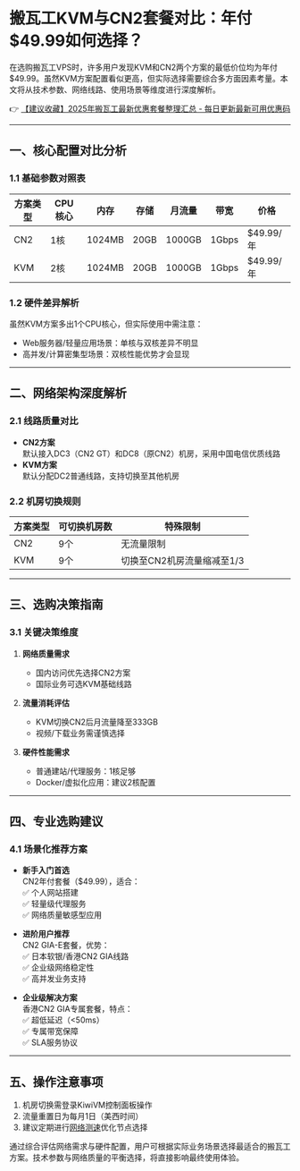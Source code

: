 # 搬瓦工KVM与CN2套餐对比：年付$49.99如何选择？

在选购搬瓦工VPS时，许多用户发现KVM和CN2两个方案的最低价位均为年付$49.99。虽然KVM方案配置看似更高，但实际选择需要综合多方面因素考量。本文将从技术参数、网络线路、使用场景等维度进行深度解析。

👉 [【建议收藏】2025年搬瓦工最新优惠套餐整理汇总 - 每日更新最新可用优惠码](https://bit.ly/banwagon)

---

## 一、核心配置对比分析

### 1.1 基础参数对照表
| 方案类型 | CPU核心 | 内存   | 存储  | 月流量 | 带宽  | 价格       |
|----------|---------|--------|-------|--------|-------|------------|
| CN2      | 1核     | 1024MB | 20GB  | 1000GB | 1Gbps | $49.99/年  |
| KVM      | 2核     | 1024MB | 20GB  | 1000GB | 1Gbps | $49.99/年  |

### 1.2 硬件差异解析
虽然KVM方案多出1个CPU核心，但实际使用中需注意：
- Web服务器/轻量应用场景：单核与双核差异不明显
- 高并发/计算密集型场景：双核性能优势才会显现

---

## 二、网络架构深度解析

### 2.1 线路质量对比
- **CN2方案**  
  默认接入DC3（CN2 GT）和DC8（原CN2）机房，采用中国电信优质线路
- **KVM方案**  
  默认分配DC2普通线路，支持切换至其他机房

### 2.2 机房切换规则
| 方案类型 | 可切换机房数 | 特殊限制                   |
|----------|--------------|----------------------------|
| CN2      | 9个          | 无流量限制                 |
| KVM      | 9个          | 切换至CN2机房流量缩减至1/3 |

---

## 三、选购决策指南

### 3.1 关键决策维度
1. **网络质量需求**  
   - 国内访问优先选择CN2方案
   - 国际业务可选KVM基础线路

2. **流量消耗评估**  
   - KVM切换CN2后月流量降至333GB
   - 视频/下载业务需谨慎选择

3. **硬件性能需求**  
   - 普通建站/代理服务：1核足够
   - Docker/虚拟化应用：建议2核配置

---

## 四、专业选购建议

### 4.1 场景化推荐方案
- **新手入门首选**  
  CN2年付套餐（$49.99），适合：  
  ✅ 个人网站搭建  
  ✅ 轻量级代理服务  
  ✅ 网络质量敏感型应用

- **进阶用户推荐**  
  CN2 GIA-E套餐，优势：  
  ✅ 日本软银/香港CN2 GIA线路  
  ✅ 企业级网络稳定性  
  ✅ 高并发业务支持

- **企业级解决方案**  
  香港CN2 GIA专属套餐，特点：  
  ✅ 超低延迟（<50ms）  
  ✅ 专属带宽保障  
  ✅ SLA服务协议

---

## 五、操作注意事项
1. 机房切换需登录KiwiVM控制面板操作
2. 流量重置日为每月1日（美西时间）
3. 建议定期进行[网络测速](https://bit.ly/banwagon)优化节点选择

通过综合评估网络需求与硬件配置，用户可根据实际业务场景选择最适合的搬瓦工方案。技术参数与网络质量的平衡选择，将直接影响最终使用体验。